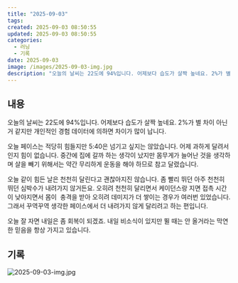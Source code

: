 ```yaml
---
title: "2025-09-03"
tags:
created: 2025-09-03 08:50:55
updated: 2025-09-03 08:50:55
categories:
  - 러닝
  - 기록
date: 2025-09-03
image: /images/2025-09-03-img.jpg
description: "오늘의 날씨는 22도에 94%입니다. 어제보다 습도가 살짝 높네요. 2%가 별 차이 아닌거 같지만 개인적인 경험 데이터에 의하면 차이가 많이 납니다. 오늘 페이스는 적당히 힘들지만 5:40은 넘기고 싶지는 않았습니다. 어제 과하게 달려서인지 힘이 없습니다. 중간에 집에 갈까 하는 생각이"
---
```


## 내용

오늘의 날씨는 22도에 94%입니다. 어제보다 습도가 살짝 높네요. 2%가 별 차이 아닌거 같지만 개인적인 경험 데이터에 의하면 차이가 많이 납니다.

오늘 페이스는 적당히 힘들지만 5:40은 넘기고 싶지는 않았습니다. 어제 과하게 달려서인지 힘이 없습니다. 중간에 집에 갈까 하는 생각이 났지만 몸무게가 늘어난 것을 생각하며 살을 빼기 위해서는 약간 무리하게 운동을 해야 하므로 참고 달렸습니다.

오늘 같이 힘든 날은 천천히 달린다고 괜찮아지진 않습니다. 좀 빨리 뛰던 아주 천천히 뛰던 심박수가 내려가지 않거든요. 오히려 천천히 달리면서 케이던스랑 지면 접촉 시간이 낮아지면서 몸이  충격을 받아 오히려 데미지가 더 쌓이는 경우가 여러번 있었습니다. 그래서 꾸역꾸역 생각한 페이스에서 더 내려가지 않게 달리려고 하는 편입니다.

오늘 잘 자면 내일은 좀 회복이 되겠죠. 내일 비소식이 있지만 뛸 때는 안 올거라는 막연한 믿음을 항상 가지고 있습니다.

## 기록

 
 ![2025-09-03-img.jpg](/images/2025-09-03-img.jpg)
